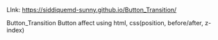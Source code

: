 LInk: https://siddiquemd-sunny.github.io/Button_Transition/

Button_Transition
Button affect using html, css(position, before/after, z-index)
